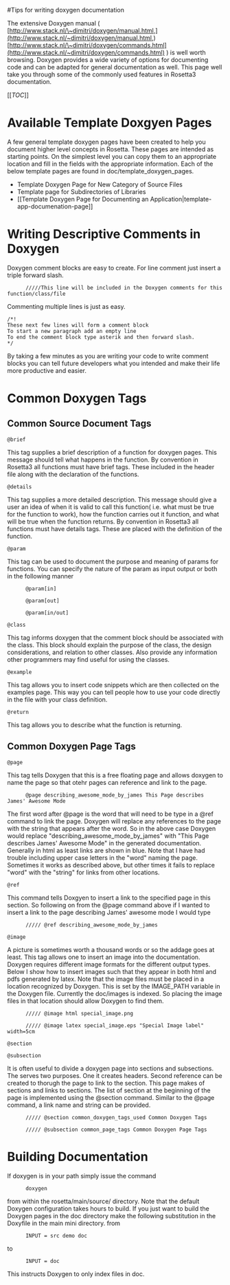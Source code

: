 #Tips for writing doxygen documentation

The extensive Doxygen manual ( [http://www.stack.nl/\~dimitri/doxygen/manual.html,](http://www.stack.nl/~dimitri/doxygen/manual.html,) [http://www.stack.nl/\~dimitri/doxygen/commands.html](http://www.stack.nl/~dimitri/doxygen/commands.html) ) is well worth browsing. Doxygen provides a wide variety of options for documenting code and can be adapted for general documentation as well. This page well take you through some of the commonly used features in Rosetta3 documentation.

[[_TOC_]]

Available Template Doxgyen Pages
================================

A few general template doxygen pages have been created to help you document higher level concepts in Rosetta. These pages are intended as starting points. On the simplest level you can copy them to an appropriate location and fill in the fields with the appropriate information. Each of the below template pages are found in doc/template\_doxygen\_pages.

-   Template Doxygen Page for New Category of Source Files
-   Template page for Subdirectories of Libraries
-   [[Template Doxygen Page for Documenting an Application|template-app-documenation-page]]

Writing Descriptive Comments in Doxygen
=======================================

Doxygen comment blocks are easy to create. For line comment just insert a triple forward slash.

`       /////This line will be included in the Doxygen comments for this function/class/file      `

Commenting multiple lines is just as easy.

```
/*! 
These next few lines will form a comment block    
To start a new paragraph add an empty line    
To end the comment block type asterik and then forward slash. 
*/
```

By taking a few minutes as you are writing your code to write comment blocks you can tell future developers what you intended and make their life more productive and easier.

Common Doxygen Tags
===================

Common Source Document Tags
---------------------------

`@brief`

This tag supplies a brief description of a function for doxygen pages. This message should tell what happens in the function. By convention in Rosetta3 all functions must have brief tags. These included in the header file along with the declaration of the functions.

`@details`

This tag supplies a more detailed description. This message should give a user an idea of when it is valid to call this function( i.e. what must be true for the function to work), how the function carries out it function, and what will be true when the function returns. By convention in Rosetta3 all functions must have details tags. These are placed with the definition of the function.

`@param`

This tag can be used to document the purpose and meaning of params for functions. You can specify the nature of the param as input output or both in the following manner

`       @param[in]      `

`       @param[out]      `

`       @param[in/out]      `

`@class`

This tag informs doxygen that the comment block should be associated with the class. This block should explain the purpose of the class, the design considerations, and relation to other classes. Also provide any information other programmers may find useful for using the classes.

`@example`

This tag allows you to insert code snippets which are then collected on the examples page. This way you can tell people how to use your code directly in the file with your class definition.

`@return`

This tag allows you to describe what the function is returning.

Common Doxygen Page Tags
------------------------

`@page`

This tag tells Doxygen that this is a free floating page and allows doxygen to name the page so that otehr pages can reference and link to the page.

`       @page describing_awesome_mode_by_james This Page describes James' Awesome Mode      `

The first word after @page is the word that will need to be type in a @ref command to link the page. Doxygen will replace any references to the page with the string that appears after the word. So in the above case Doxygen would replace "describing\_awesome\_mode\_by\_james" with "This Page describes James' Awesome Mode" in the generated documentation. Generally in html as least links are shown in blue. Note that I have had trouble including upper case letters in the "word" naming the page. Sometimes it works as described above, but other times it fails to replace "word" with the "string" for links from other locations.

`@ref`

This command tells Doxgyen to insert a link to the specified page in this section. So following on from the @page command above if I wanted to insert a link to the page describing James' awesome mode I would type

`       ///// @ref describing_awesome_mode_by_james      `

`@image`

A picture is sometimes worth a thousand words or so the addage goes at least. This tag allows one to insert an image into the documentation. Doxygen requires different image formats for the different output types. Below I show how to insert images such that they appear in both html and pdfs generated by latex. Note that the image files must be placed in a location recognized by Doxygen. This is set by the IMAGE\_PATH variable in the Doxygen file. Currently the doc/images is indexed. So placing the image files in that location should allow Doxygen to find them.

`       ///// @image html special_image.png      `

`       ///// @image latex special_image.eps "Special Image label" width=5cm      `

`@section`

`@subsection`

It is often useful to divide a doxygen page into sections and subsections. The serves two purposes. One it creates headers. Second reference can be created to thorugh the page to link to the section. This page makes of sections and links to sections. The list of section at the beginning of the page is implemented using the @section command. Similar to the @page command, a link name and string can be provided.


`       ///// @section common_doxygen_tags_used Common Doxygen Tags      `

`       ///// @subsection common_page_tags Common Doxygen Page Tags      `

Building Documentation
======================

If doxygen is in your path simply issue the command

`       doxygen      `

from within the rosetta/main/source/ directory. Note that the default Doxygen configuration takes hours to build. If you just want to build the Doxygen pages in the doc directory make the following substitution in the Doxyfile in the main mini directory. from

`       INPUT = src demo doc      `

to

`       INPUT = doc      `

This instructs Doxygen to only index files in doc.
